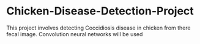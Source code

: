 # Chicken-Disease-Detection-Project
This project involves detecting Coccidiosis disease in chicken from there fecal image. Convolution neural networks will be used
